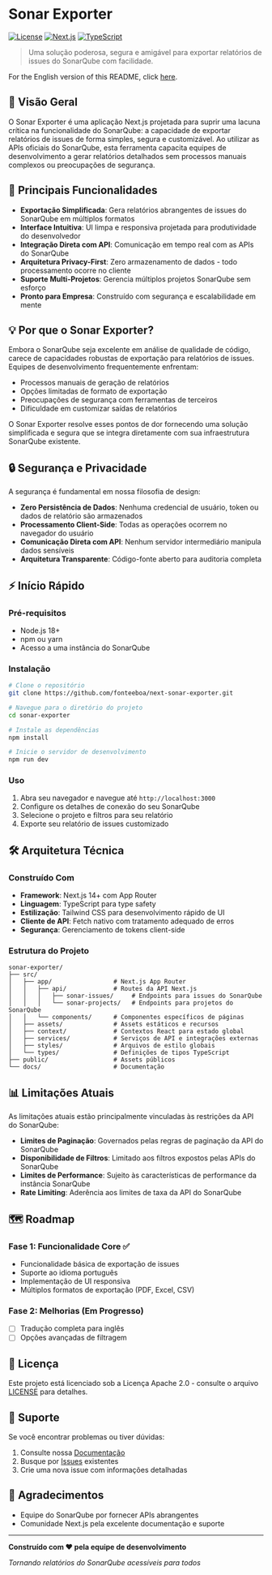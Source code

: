 # Sonar Exporter

[![License](https://img.shields.io/badge/License-Apache%202.0-blue.svg)](https://opensource.org/licenses/Apache-2.0)
[![Next.js](https://img.shields.io/badge/Next.js-14+-black)](https://nextjs.org/)
[![TypeScript](https://img.shields.io/badge/TypeScript-5.0+-3178C6)](https://www.typescriptlang.org/)

> Uma solução poderosa, segura e amigável para exportar relatórios de issues do SonarQube com facilidade.

For the English version of this README, click [here](README_EN.md).

## 🎯 Visão Geral

O Sonar Exporter é uma aplicação Next.js projetada para suprir uma lacuna crítica na funcionalidade do SonarQube: a capacidade de exportar relatórios de issues de forma simples, segura e customizável. Ao utilizar as APIs oficiais do SonarQube, esta ferramenta capacita equipes de desenvolvimento a gerar relatórios detalhados sem processos manuais complexos ou preocupações de segurança.

## 🚀 Principais Funcionalidades

- **Exportação Simplificada**: Gera relatórios abrangentes de issues do SonarQube em múltiplos formatos
- **Interface Intuitiva**: UI limpa e responsiva projetada para produtividade do desenvolvedor
- **Integração Direta com API**: Comunicação em tempo real com as APIs do SonarQube
- **Arquitetura Privacy-First**: Zero armazenamento de dados - todo processamento ocorre no cliente
- **Suporte Multi-Projetos**: Gerencia múltiplos projetos SonarQube sem esforço
- **Pronto para Empresa**: Construído com segurança e escalabilidade em mente

## 💡 Por que o Sonar Exporter?

Embora o SonarQube seja excelente em análise de qualidade de código, carece de capacidades robustas de exportação para relatórios de issues. Equipes de desenvolvimento frequentemente enfrentam:

- Processos manuais de geração de relatórios
- Opções limitadas de formato de exportação
- Preocupações de segurança com ferramentas de terceiros
- Dificuldade em customizar saídas de relatórios

O Sonar Exporter resolve esses pontos de dor fornecendo uma solução simplificada e segura que se integra diretamente com sua infraestrutura SonarQube existente.

## 🔒 Segurança e Privacidade

A segurança é fundamental em nossa filosofia de design:

- **Zero Persistência de Dados**: Nenhuma credencial de usuário, token ou dados de relatório são armazenados
- **Processamento Client-Side**: Todas as operações ocorrem no navegador do usuário
- **Comunicação Direta com API**: Nenhum servidor intermediário manipula dados sensíveis
- **Arquitetura Transparente**: Código-fonte aberto para auditoria completa

## ⚡ Início Rápido

### Pré-requisitos

- Node.js 18+ 
- npm ou yarn
- Acesso a uma instância do SonarQube

### Instalação

```bash
# Clone o repositório
git clone https://github.com/fonteeboa/next-sonar-exporter.git

# Navegue para o diretório do projeto
cd sonar-exporter

# Instale as dependências
npm install

# Inicie o servidor de desenvolvimento
npm run dev
```

### Uso

1. Abra seu navegador e navegue até `http://localhost:3000`
2. Configure os detalhes de conexão do seu SonarQube
3. Selecione o projeto e filtros para seu relatório
4. Exporte seu relatório de issues customizado

## 🛠 Arquitetura Técnica

### Construído Com

- **Framework**: Next.js 14+ com App Router
- **Linguagem**: TypeScript para type safety
- **Estilização**: Tailwind CSS para desenvolvimento rápido de UI
- **Cliente de API**: Fetch nativo com tratamento adequado de erros
- **Segurança**: Gerenciamento de tokens client-side

### Estrutura do Projeto

```
sonar-exporter/
├── src/
│   ├── app/                 # Next.js App Router
│   │   ├── api/             # Routes da API Next.js
│   │   │   ├── sonar-issues/     # Endpoints para issues do SonarQube
│   │   │   └── sonar-projects/   # Endpoints para projetos do SonarQube
│   │   └── components/      # Componentes específicos de páginas
│   ├── assets/              # Assets estáticos e recursos
│   ├── context/             # Contextos React para estado global
│   ├── services/            # Serviços de API e integrações externas
│   ├── styles/              # Arquivos de estilo globais
│   └── types/               # Definições de tipos TypeScript
├── public/                  # Assets públicos
└── docs/                    # Documentação
```

## 📊 Limitações Atuais

As limitações atuais estão principalmente vinculadas às restrições da API do SonarQube:

- **Limites de Paginação**: Governados pelas regras de paginação da API do SonarQube
- **Disponibilidade de Filtros**: Limitado aos filtros expostos pelas APIs do SonarQube
- **Limites de Performance**: Sujeito às características de performance da instância SonarQube
- **Rate Limiting**: Aderência aos limites de taxa da API do SonarQube

## 🗺 Roadmap

### Fase 1: Funcionalidade Core ✅
- Funcionalidade básica de exportação de issues
- Suporte ao idioma português
- Implementação de UI responsiva
- Múltiplos formatos de exportação (PDF, Excel, CSV)

### Fase 2: Melhorias (Em Progresso)
- [ ] Tradução completa para inglês
- [ ] Opções avançadas de filtragem

## 📝 Licença

Este projeto está licenciado sob a Licença Apache 2.0 - consulte o arquivo [LICENSE](LICENSE) para detalhes.

## 🔧 Suporte

Se você encontrar problemas ou tiver dúvidas:

1. Consulte nossa [Documentação](docs/)
2. Busque por [Issues](https://github.com/fonteeboa/next-sonar-exporter/issues) existentes
3. Crie uma nova issue com informações detalhadas

## 🌟 Agradecimentos

- Equipe do SonarQube por fornecer APIs abrangentes
- Comunidade Next.js pela excelente documentação e suporte

---

**Construído com ❤️ pela equipe de desenvolvimento**

*Tornando relatórios do SonarQube acessíveis para todos*